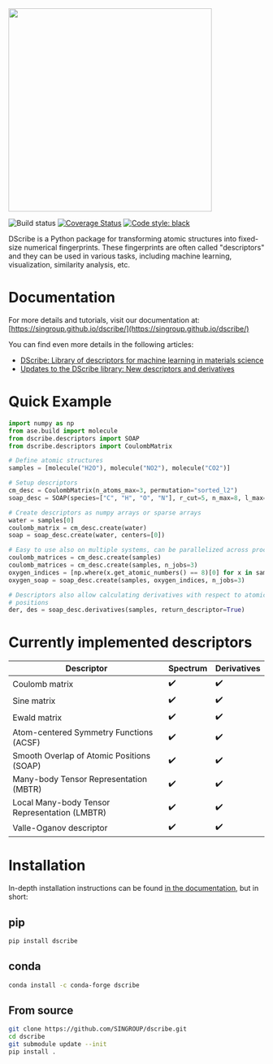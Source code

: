 <img src="https://raw.githubusercontent.com/SINGROUP/dscribe/master/logo/dscribe_logo.png" width="400">

![Build status](https://github.com/SINGROUP/dscribe/actions/workflows/actions.yml/badge.svg)
[![Coverage Status](https://coveralls.io/repos/github/SINGROUP/dscribe/badge.svg?branch=master)](https://coveralls.io/github/SINGROUP/dscribe?branch=master)
[![Code style: black](https://img.shields.io/badge/code%20style-black-000000.svg)](https://github.com/psf/black)

DScribe is a Python package for transforming atomic structures into fixed-size
numerical fingerprints. These fingerprints are often called "descriptors" and
they can be used in various tasks, including machine learning, visualization,
similarity analysis, etc.

# Documentation
For more details and tutorials, visit our documentation at:
[https://singroup.github.io/dscribe/](https://singroup.github.io/dscribe/)

You can find even more details in the following articles:

- [DScribe: Library of descriptors for machine learning in materials science](<https://doi.org/10.1016/j.cpc.2019.106949>)
- [Updates to the DScribe library: New descriptors and derivatives](https://doi.org/10.1063/5.0151031)


# Quick Example
```python
import numpy as np
from ase.build import molecule
from dscribe.descriptors import SOAP
from dscribe.descriptors import CoulombMatrix

# Define atomic structures
samples = [molecule("H2O"), molecule("NO2"), molecule("CO2")]

# Setup descriptors
cm_desc = CoulombMatrix(n_atoms_max=3, permutation="sorted_l2")
soap_desc = SOAP(species=["C", "H", "O", "N"], r_cut=5, n_max=8, l_max=6, crossover=True)

# Create descriptors as numpy arrays or sparse arrays
water = samples[0]
coulomb_matrix = cm_desc.create(water)
soap = soap_desc.create(water, centers=[0])

# Easy to use also on multiple systems, can be parallelized across processes
coulomb_matrices = cm_desc.create(samples)
coulomb_matrices = cm_desc.create(samples, n_jobs=3)
oxygen_indices = [np.where(x.get_atomic_numbers() == 8)[0] for x in samples]
oxygen_soap = soap_desc.create(samples, oxygen_indices, n_jobs=3)

# Descriptors also allow calculating derivatives with respect to atomic
# positions
der, des = soap_desc.derivatives(samples, return_descriptor=True)
```

# Currently implemented descriptors
 | Descriptor                                    |  Spectrum | Derivatives |
 |-----------------------------------------------|-----|-------|
 | Coulomb matrix                                | :heavy_check_mark: | :heavy_check_mark: |
 | Sine matrix                                   | :heavy_check_mark: | :heavy_check_mark: |
 | Ewald matrix                                  | :heavy_check_mark: | :heavy_check_mark: |
 | Atom-centered Symmetry Functions (ACSF)       | :heavy_check_mark: | :heavy_check_mark: |
 | Smooth Overlap of Atomic Positions (SOAP)     | :heavy_check_mark: | :heavy_check_mark: |
 | Many-body Tensor Representation (MBTR)        | :heavy_check_mark: | :heavy_check_mark: |
 | Local Many-body Tensor Representation (LMBTR) | :heavy_check_mark: | :heavy_check_mark: |
 | Valle-Oganov descriptor                       | :heavy_check_mark: | :heavy_check_mark: |

# Installation
In-depth installation instructions can be found [in the
documentation](https://singroup.github.io/dscribe/latest/install.html), but in
short:

## pip
```sh
pip install dscribe
```

## conda
```sh
conda install -c conda-forge dscribe
```

## From source
```sh
git clone https://github.com/SINGROUP/dscribe.git
cd dscribe
git submodule update --init
pip install .
```
